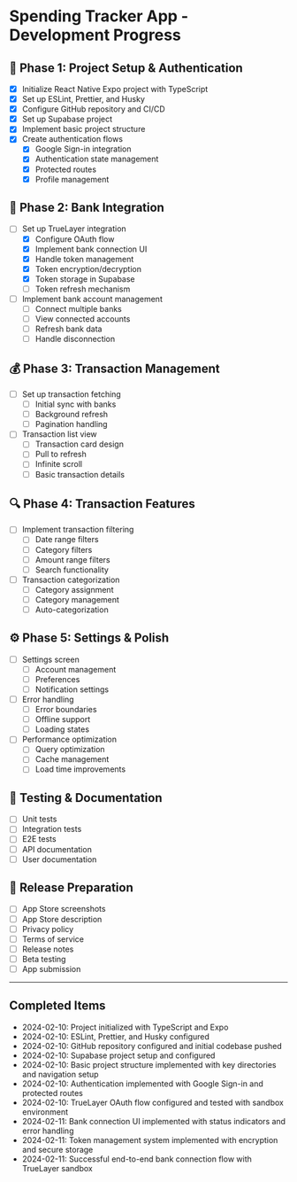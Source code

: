 # Spending Tracker App - Development Progress

## 🚀 Phase 1: Project Setup & Authentication

- [x] Initialize React Native Expo project with TypeScript
- [x] Set up ESLint, Prettier, and Husky
- [x] Configure GitHub repository and CI/CD
- [x] Set up Supabase project
- [x] Implement basic project structure
- [x] Create authentication flows
  - [x] Google Sign-in integration
  - [x] Authentication state management
  - [x] Protected routes
  - [x] Profile management

## 🏦 Phase 2: Bank Integration

- [ ] Set up TrueLayer integration
  - [x] Configure OAuth flow
  - [x] Implement bank connection UI
  - [x] Handle token management
  - [x] Token encryption/decryption
  - [x] Token storage in Supabase
  - [ ] Token refresh mechanism
- [ ] Implement bank account management
  - [ ] Connect multiple banks
  - [ ] View connected accounts
  - [ ] Refresh bank data
  - [ ] Handle disconnection

## 💰 Phase 3: Transaction Management

- [ ] Set up transaction fetching
  - [ ] Initial sync with banks
  - [ ] Background refresh
  - [ ] Pagination handling
- [ ] Transaction list view
  - [ ] Transaction card design
  - [ ] Pull to refresh
  - [ ] Infinite scroll
  - [ ] Basic transaction details

## 🔍 Phase 4: Transaction Features

- [ ] Implement transaction filtering
  - [ ] Date range filters
  - [ ] Category filters
  - [ ] Amount range filters
  - [ ] Search functionality
- [ ] Transaction categorization
  - [ ] Category assignment
  - [ ] Category management
  - [ ] Auto-categorization

## ⚙️ Phase 5: Settings & Polish

- [ ] Settings screen
  - [ ] Account management
  - [ ] Preferences
  - [ ] Notification settings
- [ ] Error handling
  - [ ] Error boundaries
  - [ ] Offline support
  - [ ] Loading states
- [ ] Performance optimization
  - [ ] Query optimization
  - [ ] Cache management
  - [ ] Load time improvements

## 🧪 Testing & Documentation

- [ ] Unit tests
- [ ] Integration tests
- [ ] E2E tests
- [ ] API documentation
- [ ] User documentation

## 📱 Release Preparation

- [ ] App Store screenshots
- [ ] App Store description
- [ ] Privacy policy
- [ ] Terms of service
- [ ] Release notes
- [ ] Beta testing
- [ ] App submission

---

## Completed Items

- 2024-02-10: Project initialized with TypeScript and Expo
- 2024-02-10: ESLint, Prettier, and Husky configured
- 2024-02-10: GitHub repository configured and initial codebase pushed
- 2024-02-10: Supabase project setup and configured
- 2024-02-10: Basic project structure implemented with key directories and navigation setup
- 2024-02-10: Authentication implemented with Google Sign-in and protected routes
- 2024-02-10: TrueLayer OAuth flow configured and tested with sandbox environment
- 2024-02-11: Bank connection UI implemented with status indicators and error handling
- 2024-02-11: Token management system implemented with encryption and secure storage
- 2024-02-11: Successful end-to-end bank connection flow with TrueLayer sandbox
